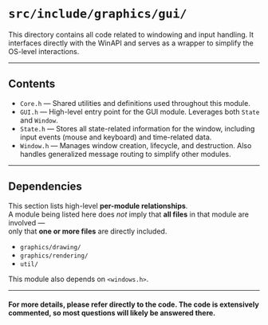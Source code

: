 # `src/include/graphics/gui/`

This directory contains all code related to windowing and input handling. It interfaces directly with the WinAPI and serves as a wrapper to simplify the OS-level interactions.

---

## Contents

- `Core.h` — Shared utilities and definitions used throughout this module.
- `GUI.h` — High-level entry point for the GUI module. Leverages both `State` and `Window`.
- `State.h` — Stores all state-related information for the window, including input events (mouse and keyboard) and time-related data.
- `Window.h` — Manages window creation, lifecycle, and destruction. Also handles generalized message routing to simplify other modules.

---

## Dependencies

This section lists high-level **per-module relationships**.  
A module being listed here does *not* imply that **all files** in that module are involved —  
only that **one or more files** are directly included.

- `graphics/drawing/`
- `graphics/rendering/`
- `util/`

This module also depends on `<windows.h>`.

---

#### For more details, please refer directly to the code. The code is extensively commented, so most questions will likely be answered there.
